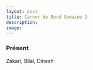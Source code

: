 ```yaml
---
layout: post
title: Carner de Bord Semaine 1
description:
image: 
---
```


<div class="box">
<h3>Présent</h3>
Zakari, Bilal, Dinesh

</div>